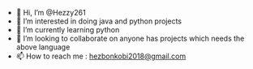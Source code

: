 - 👋 Hi, I’m @Hezzy261
- 👀 I’m interested in doing java and python projects
- 🌱 I’m currently learning python 
- 💞️ I’m looking to collaborate on anyone has projects which needs the above language 
- 📫 How to reach me : hezbonkobi2018@gmail.com

<!---
Hezzy261/Hezzy261 is a ✨ special ✨ repository because its `README.md` (this file) appears on your GitHub profile.
You can click the Preview link to take a look at your changes.
--->
